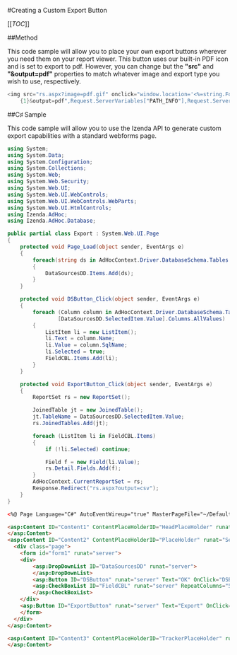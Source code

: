 #Creating a Custom Export Button

[[_TOC_]]

##Method

This code sample will allow you to place your own export buttons wherever you need them on your report viewer. This button uses our built-in PDF icon and is set to export to pdf. However, you can change but the **"src"** and **"&output=pdf"** properties to match whatever image and export type you wish to use, respectively.

```csharp
<img src="rs.aspx?image=pdf.gif" onclick="window.location='<%=string.Format("{0}?
    {1}&output=pdf",Request.ServerVariables["PATH_INFO"],Request.ServerVariables"QUERY_STRING"])%>'"
```

##C♯ Sample

This code sample will allow you to use the Izenda API to generate custom export capabilities with a standard webforms page.

```csharp
using System;
using System.Data;
using System.Configuration;
using System.Collections;
using System.Web;
using System.Web.Security;
using System.Web.UI;
using System.Web.UI.WebControls;
using System.Web.UI.WebControls.WebParts;
using System.Web.UI.HtmlControls;
using Izenda.AdHoc;
using Izenda.AdHoc.Database;

public partial class Export : System.Web.UI.Page
{
    protected void Page_Load(object sender, EventArgs e)
    {
        foreach(string ds in AdHocContext.Driver.DatabaseSchema.Tables.AllKeys)
        {
            DataSourcesDD.Items.Add(ds);
        }
    }

    protected void DSButton_Click(object sender, EventArgs e)
    {
        foreach (Column column in AdHocContext.Driver.DatabaseSchema.Tables
                [DataSourcesDD.SelectedItem.Value].Columns.AllValues)
        {
            ListItem li = new ListItem();
            li.Text = column.Name;
            li.Value = column.SqlName;
            li.Selected = true;
            FieldCBL.Items.Add(li);
        }
    }

    protected void ExportButton_Click(object sender, EventArgs e)
    {
        ReportSet rs = new ReportSet();

        JoinedTable jt = new JoinedTable();
        jt.TableName = DataSourcesDD.SelectedItem.Value;
        rs.JoinedTables.Add(jt);

        foreach (ListItem li in FieldCBL.Items)
        {
            if (!li.Selected) continue;

            Field f = new Field(li.Value);
            rs.Detail.Fields.Add(f);
        }
        AdHocContext.CurrentReportSet = rs;
        Response.Redirect("rs.aspx?output=csv");        
    }
}
```

```html
<%@ Page Language="C#" AutoEventWireup="true" MasterPageFile="~/Default.master" CodeFile="Export.aspx.cs" Inherits="Export" %>

<asp:Content ID="Content1" ContentPlaceHolderID="HeadPlaceHolder" runat="Server">
</asp:Content>
<asp:Content ID="Content2" ContentPlaceHolderID="PlaceHolder" runat="Server">
  <div class="page">
    <form id="form1" runat="server">
    <div>
        <asp:DropDownList ID="DataSourcesDD" runat="server">
        </asp:DropDownList>
        <asp:Button ID="DSButton" runat="server" Text="OK" OnClick="DSButton_Click" />
        <asp:CheckBoxList ID="FieldCBL" runat="server" RepeatColumns="5">
        </asp:CheckBoxList>
    </div>
    <asp:Button ID="ExportButton" runat="server" Text="Export" OnClick="ExportButton_Click" />
    </form>
  </div>
</asp:Content>

<asp:Content ID="Content3" ContentPlaceHolderID="TrackerPlaceHolder" runat="Server">
</asp:Content>
```